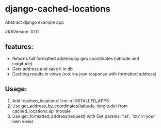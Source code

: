 django-cached-locations
=======================

Abstract django example app

###Version: 0.01

features:
------
* Returns full formatted address by geo coordinates (latitude and longitude)
* Gets address and save it in db
* Caching results in views (returns json response with formatted address)

Usage:
------
1. Add 'cached_locations' line in INSTALLED_APPS
2. Use get_address_by_coordinates(latitude, longitude) from cached_locations.api module
3. Use get_formatted_address(request) with Get params: 'lat', 'lon' in your own views
